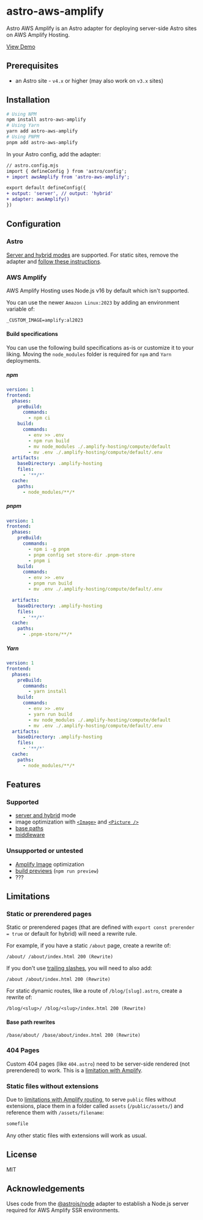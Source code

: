 # astro-aws-amplify

Astro AWS Amplify is an Astro adapter for deploying server-side Astro sites on AWS Amplify Hosting.

[View Demo](https://main.dy0rr16jdndpq.amplifyapp.com/)

## Prerequisites

- an Astro site - `v4.x` or higher (may also work on `v3.x` sites)

## Installation

```sh
# Using NPM
npm install astro-aws-amplify
# Using Yarn
yarn add astro-aws-amplify
# Using PNPM
pnpm add astro-aws-amplify
```

In your Astro config, add the adapter:

```diff
// astro.config.mjs
import { defineConfig } from 'astro/config';
+ import awsAmplify from 'astro-aws-amplify';

export default defineConfig({
+ output: 'server', // output: 'hybrid'
+ adapter: awsAmplify()
})
```

## Configuration

### Astro

[Server and hybrid modes](https://docs.astro.build/en/guides/server-side-rendering/#enable-on-demand-server-rendering) are supported. For static sites, remove the adapter and [follow these instructions](https://docs.astro.build/en/guides/deploy/aws/#aws-amplify).

### AWS Amplify

AWS Amplify Hosting uses Node.js v16 by default which isn't supported.

You can use the newer `Amazon Linux:2023` by adding an environment variable of:

```markdown
_CUSTOM_IMAGE=amplify:al2023
```

#### Build specifications

You can use the following build specifications as-is or customize it to your liking. Moving the `node_modules` folder is required for `npm` and `Yarn` deployments.

##### npm
```yaml
version: 1
frontend:
  phases:
    preBuild:
      commands:
        - npm ci
    build:
      commands:
        - env >> .env
        - npm run build
        - mv node_modules ./.amplify-hosting/compute/default
        - mv .env ./.amplify-hosting/compute/default/.env
  artifacts:
    baseDirectory: .amplify-hosting
    files:
      - '**/*'
  cache:
    paths:
      - node_modules/**/*
```

##### pnpm
```yaml
version: 1
frontend:
  phases:
    preBuild:
      commands:
        - npm i -g pnpm
        - pnpm config set store-dir .pnpm-store
        - pnpm i
    build:
      commands:
        - env >> .env
        - pnpm run build
        - mv .env ./.amplify-hosting/compute/default/.env

  artifacts:
    baseDirectory: .amplify-hosting
    files:
      - '**/*'
  cache:
    paths:
      - .pnpm-store/**/*
```

##### Yarn
```yaml
version: 1
frontend:
  phases:
    preBuild:
      commands:
        - yarn install
    build:
      commands:
        - env >> .env
        - yarn run build
        - mv node_modules ./.amplify-hosting/compute/default
        - mv .env ./.amplify-hosting/compute/default/.env
  artifacts:
    baseDirectory: .amplify-hosting
    files:
      - '**/*'
  cache:
    paths:
      - node_modules/**/*
```

## Features

### Supported
- [server and hybrid](https://docs.astro.build/en/guides/server-side-rendering/#enable-on-demand-server-rendering) mode
- image optimization with [`<Image>`](https://docs.astro.build/en/guides/images/#image--astroassets) and [`<Picture />`](https://docs.astro.build/en/guides/images/#picture-)
- [base paths](https://docs.astro.build/en/reference/configuration-reference/#base)
- [middleware](https://docs.astro.build/en/guides/middleware/)

### Unsupported or untested
- [Amplify Image](https://docs.aws.amazon.com/amplify/latest/userguide/image-optimization.html) optimization
- [build previews](https://docs.astro.build/en/reference/cli-reference/#astro-preview) (`npm run preview`)
- ???

## Limitations

### Static or prerendered pages

Static or prerendered pages (that are defined with `export const prerender = true` or default for hybrid) will need a rewrite rule.

For example, if you have a static `/about` page, create a rewrite of:

```
/about/ /about/index.html 200 (Rewrite)
```

If you don't use [trailing slashes](https://docs.astro.build/en/reference/configuration-reference/#trailingslash), you will need to also add:

```
/about /about/index.html 200 (Rewrite)
```

For static dynamic routes, like a route of `/blog/[slug].astro`, create a rewrite of:

```
/blog/<slug>/ /blog/<slug>/index.html 200 (Rewrite)
```


#### Base path rewrites

```
/base/about/ /base/about/index.html 200 (Rewrite)
```

### 404 Pages
Custom 404 pages (like `404.astro`) need to be server-side rendered (not prerendered) to work. This is a [limitation with Amplify](https://docs.aws.amazon.com/amplify/latest/userguide/ssr-deployment-specification.html#catchall-fallback-routing).

### Static files without extensions
Due to [limitations with Amplify routing](https://docs.aws.amazon.com/amplify/latest/userguide/ssr-deployment-specification.html#catchall-fallback-routing), to serve `public` files without extensions, place them in a folder called `assets` (`/public/assets/`) and reference them with `/assets/filename`:

```sh title="/public/assets/"
somefile
```

Any other static files with extensions will work as usual.

## License

MIT

## Acknowledgements

Uses code from the [@astrojs/node](https://github.com/withastro/astro/tree/main/packages/integrations/node) adapter to establish a Node.js server required for AWS Amplify SSR environments.
